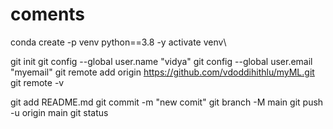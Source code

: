 # coments

conda create -p venv python==3.8 -y
activate venv\

git init
git config --global user.name "vidya"
git config --global user.email "myemail"
git remote add origin https://github.com/vdoddihithlu/myML.git
git remote -v

git add README.md
git commit -m "new comit"
git branch -M main
git push -u origin main
git status